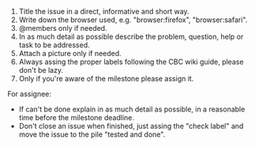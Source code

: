 1. Title the issue in a direct, informative and short way. 
2. Write down the browser used, e.g. "browser:firefox", "browser:safari".
3. @members only if needed.
4. In as much detail as possible describe the problem, question, help or task to be addressed.
5. Attach a picture only if needed.
6. Always assing the proper labels following the CBC wiki guide, please don't be lazy.
7. Only if you're aware of the milestone please assign it.

For assignee:

-  If can't be done explain in as much detail as possible, in a reasonable time before the milestone deadline.
-  Don't close an issue when finished, just assing the "check label" and move the issue to the pile "tested and done".
